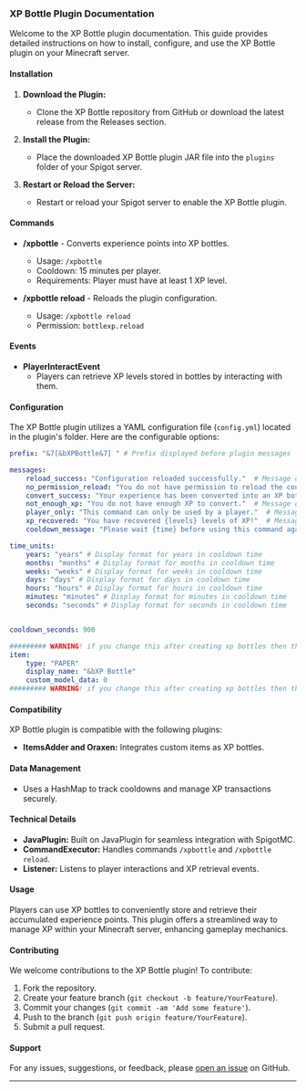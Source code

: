 ### XP Bottle Plugin Documentation

Welcome to the XP Bottle plugin documentation. This guide provides detailed instructions on how to install, configure, and use the XP Bottle plugin on your Minecraft server.

#### Installation

1. **Download the Plugin:**
   - Clone the XP Bottle repository from GitHub or download the latest release from the Releases section.

2. **Install the Plugin:**
   - Place the downloaded XP Bottle plugin JAR file into the `plugins` folder of your Spigot server.

3. **Restart or Reload the Server:**
   - Restart or reload your Spigot server to enable the XP Bottle plugin.

#### Commands

- **/xpbottle** - Converts experience points into XP bottles.
  - Usage: `/xpbottle`
  - Cooldown: 15 minutes per player.
  - Requirements: Player must have at least 1 XP level.

- **/xpbottle reload** - Reloads the plugin configuration.
  - Usage: `/xpbottle reload`
  - Permission: `bottlexp.reload`

#### Events

- **PlayerInteractEvent**
  - Players can retrieve XP levels stored in bottles by interacting with them.

#### Configuration

The XP Bottle plugin utilizes a YAML configuration file (`config.yml`) located in the plugin's folder. Here are the configurable options:

```yaml
prefix: "&7[&bXPBottle&7] " # Prefix displayed before plugin messages

messages:
    reload_success: "Configuration reloaded successfully."  # Message displayed when the configuration is successfully reloaded.
    no_permission_reload: "You do not have permission to reload the configuration."  # Message displayed when a user tries to reload the configuration without permission.
    convert_success: "Your experience has been converted into an XP bottle."  # Message displayed when a player successfully converts their experience into an XP bottle.
    not_enough_xp: "You do not have enough XP to convert."  # Message displayed when a player does not have enough XP to perform a conversion.
    player_only: "This command can only be used by a player."  # Message displayed when a non-player entity tries to use a command restricted to players.
    xp_recovered: "You have recovered {levels} levels of XP!"  # Message displayed when a player successfully recovers XP levels.
    cooldown_message: "Please wait {time} before using this command again."  # Message displayed when a player tries to use a command that is on cooldown.

time_units:
    years: "years" # Display format for years in cooldown time
    months: "months" # Display format for months in cooldown time
    weeks: "weeks" # Display format for weeks in cooldown time
    days: "days" # Display format for days in cooldown time
    hours: "hours" # Display format for hours in cooldown time
    minutes: "minutes" # Display format for minutes in cooldown time
    seconds: "seconds" # Display format for seconds in cooldown time


cooldown_seconds: 900

######### WARNING! if you change this after creating xp bottles then they will be deactivated #########
item:
    type: "PAPER"
    display_name: "&bXP Bottle"
    custom_model_data: 0
######### WARNING! if you change this after creating xp bottles then they will be deactivated #########
```

#### Compatibility

XP Bottle plugin is compatible with the following plugins:

- **ItemsAdder and Oraxen:** Integrates custom items as XP bottles.

#### Data Management

- Uses a HashMap to track cooldowns and manage XP transactions securely.

#### Technical Details

- **JavaPlugin:** Built on JavaPlugin for seamless integration with SpigotMC.
- **CommandExecutor:** Handles commands `/xpbottle` and `/xpbottle reload`.
- **Listener:** Listens to player interactions and XP retrieval events.

#### Usage

Players can use XP bottles to conveniently store and retrieve their accumulated experience points. This plugin offers a streamlined way to manage XP within your Minecraft server, enhancing gameplay mechanics.

#### Contributing

We welcome contributions to the XP Bottle plugin! To contribute:

1. Fork the repository.
2. Create your feature branch (`git checkout -b feature/YourFeature`).
3. Commit your changes (`git commit -am 'Add some feature'`).
4. Push to the branch (`git push origin feature/YourFeature`).
5. Submit a pull request.

#### Support

For any issues, suggestions, or feedback, please [open an issue](https://github.com/Neast1337/XpBottle/issues) on GitHub.

---
